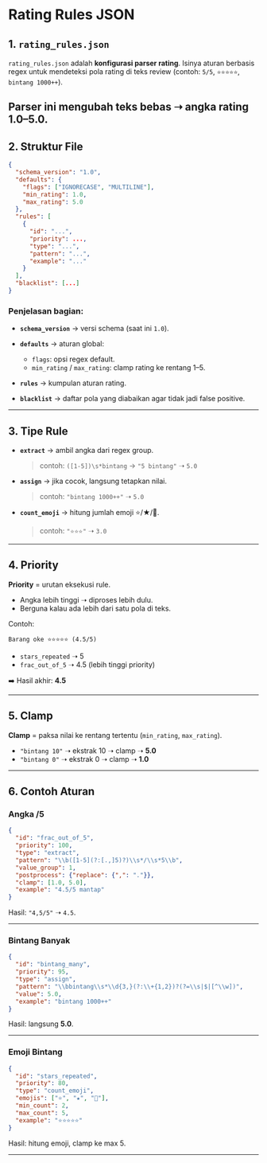 
# Rating Rules JSON

## 1. `rating_rules.json`

`rating_rules.json` adalah **konfigurasi parser rating**.
Isinya aturan berbasis regex untuk mendeteksi pola rating di teks review (contoh: `5/5`, `⭐⭐⭐⭐⭐`, `bintang 1000++`).

Parser ini mengubah **teks bebas** ➝ **angka rating 1.0–5.0**.
---

## 2. Struktur File

```json
{
  "schema_version": "1.0",
  "defaults": {
    "flags": ["IGNORECASE", "MULTILINE"],
    "min_rating": 1.0,
    "max_rating": 5.0
  },
  "rules": [
    {
      "id": "...",
      "priority": ...,
      "type": "...",
      "pattern": "...",
      "example": "..."
    }
  ],
  "blacklist": [...]
}
```

### Penjelasan bagian:

* **`schema_version`** → versi schema (saat ini `1.0`).
* **`defaults`** → aturan global:

  * `flags`: opsi regex default.
  * `min_rating` / `max_rating`: clamp rating ke rentang 1–5.
* **`rules`** → kumpulan aturan rating.
* **`blacklist`** → daftar pola yang diabaikan agar tidak jadi false positive.

---

## 3. Tipe Rule

* **`extract`** → ambil angka dari regex group.

  > contoh: `([1-5])\s*bintang` → `"5 bintang"` ➝ `5.0`

* **`assign`** → jika cocok, langsung tetapkan nilai.

  > contoh: `"bintang 1000++"` ➝ `5.0`

* **`count_emoji`** → hitung jumlah emoji ⭐/★/🌟.

  > contoh: `"⭐⭐⭐"` ➝ `3.0`

---

## 4. Priority

**Priority** = urutan eksekusi rule.

* Angka lebih tinggi ➝ diproses lebih dulu.
* Berguna kalau ada lebih dari satu pola di teks.

Contoh:

```
Barang oke ⭐⭐⭐⭐⭐ (4.5/5)
```

* `stars_repeated` ➝ 5
* `frac_out_of_5` ➝ 4.5 (lebih tinggi priority)

➡️ Hasil akhir: **4.5**

---

## 5. Clamp

**Clamp** = paksa nilai ke rentang tertentu (`min_rating`, `max_rating`).

* `"bintang 10"` ➝ ekstrak 10 ➝ clamp ➝ **5.0**
* `"bintang 0"` ➝ ekstrak 0 ➝ clamp ➝ **1.0**

---

## 6. Contoh Aturan

### Angka /5

```json
{
  "id": "frac_out_of_5",
  "priority": 100,
  "type": "extract",
  "pattern": "\\b([1-5](?:[.,]5)?)\\s*/\\s*5\\b",
  "value_group": 1,
  "postprocess": {"replace": {",": "."}},
  "clamp": [1.0, 5.0],
  "example": "4.5/5 mantap"
}
```

Hasil: `"4,5/5"` ➝ `4.5`.

---

### Bintang Banyak

```json
{
  "id": "bintang_many",
  "priority": 95,
  "type": "assign",
  "pattern": "\\bbintang\\s*\\d{3,}(?:\\+{1,2})?(?=\\s|$|[^\\w])",
  "value": 5.0,
  "example": "bintang 1000++"
}
```

Hasil: langsung **5.0**.

---

### Emoji Bintang

```json
{
  "id": "stars_repeated",
  "priority": 80,
  "type": "count_emoji",
  "emojis": ["⭐", "★", "🌟"],
  "min_count": 2,
  "max_count": 5,
  "example": "⭐⭐⭐⭐⭐"
}
```

Hasil: hitung emoji, clamp ke max 5.

---

